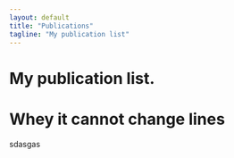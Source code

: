 ```yaml
---
layout: default
title: "Publications"
tagline: "My publication list"
---
```


# My publication list. 

# Whey it cannot change lines



sdasgas